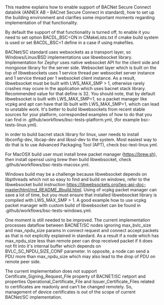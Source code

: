 This readme explains how to enable support of BACNet Secure Connect datalink
(ANNEX AB – BACnet Secure Connect in standard), how to set up the building
environment and clarifies some important moments regarding implementation
of that functionality.

By default the support of that functionality is turned off, to enable it 
you need to set option BACDL_BSC=ON in CMakeLists.txt if cmake build system
is used or set BACDL_BSC=1 define in a case if using makefiles.

BACNet/SC standard uses websockets as a transport layer, so Windows/Linux/BSD
implementations use libwebsocket library. Implementation for Zephyr uses
native websocket API for the client side and mongoose library for the 
server side. Websocket layer which is built on the top of libwebsockets
uses 1 service thread per websocket server instance and 1 service thread
per 1 websocket client instance. As a result, libwebsocket must be built
with LWS_MAX_SMP > 1, otherwise rarely crashes may ocure in the application
which uses bacnet stack library. Recommended value for that define is 32.
You should note, that by default libwebsocket is built with LWS_MAX_SMP=1,
so a packet manager like vcpkg and apt can have that lib built with
LWS_MAX_SMP=1, which can lead to unstable work. It's better to build
libwebsockets from recent stable sources for your platform, corresponded
examples of how to do that you can find in .github/workflows/bsc-tests-platform.yml,
(for example bsc-tests-linux.yml).

In order to build bacnet stack library for linux, user needs to install 
libconfig-dev, libcap-dev and libssl-dev to the system. Most easiest way to do
that is to use Advanced Packaging Tool (APT), check bsc-test-linux.yml.

For MacOSX build user must install brew packet manager (https://brew.sh),
then install openssl using brew then build libwebsocket, check 
.github/workflows/bsc-tests-macosx.yml.

Windows build may be a challenge because libwebsocket depends on libpthreads
which not so easy to find and build on windows, refer to the libwebsocket
build instruction https://libwebsockets.org/lws-api-doc-master/html/md_README_8build.html.
Using of vcpkg packet manager can save a lot of time, but you must ensure that 
installed libwebsocket library is compiled with LWS_MAX_SMP > 1. 
A good example how to use vcpkg packet manager with custom build of 
libwebsocket can be found in .github/workflows/bsc-tests-windows.yml.

One moment is still needed to be improved. The current implementation processes
dataflow between BACNET/SC nodes ignoring max_bvlc_size and max_npdu_size
params in connect request and connect accept packets as that is not
explicitly explained in standard. As a result if a node which has max_npdu_size
less than remote peer can drop received packet if it does not fit into it's internal
buffer which depends on BVLC_SC_NPDU_SIZE_CONF parameter. In opposite, a node
can send a PDU more than max_npdu_size which may also lead to the drop of PDU
on remote peer side.

The current implementation does not support Certificate_Signing_Request_File
property of BACNET/SC netport and properties Operational_Certificate_File 
and Issuer_Certificate_Files related to certificates are readonly and can't
be changed remotely. So, management of device certificates is out of the scope 
of current BACNet/SC implementation.
